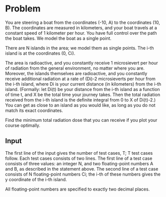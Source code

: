 # Problem

You are steering a boat from the coordinates (-10, A) to the coordinates (10, B). The coordinates are measured in kilometers, and your boat travels at a constant speed of 1 kilometer per hour. You have full control over the path the boat takes. We model the boat as a single point.

There are N islands in the area; we model them as single points. The i-th island is at the coordinates (0, Ci).

The area is radioactive, and you constantly receive 1 microsievert per hour of radiation from the general environment, no matter where you are. Moreover, the islands themselves are radioactive, and you constantly receive additional radiation at a rate of (Di)-2 microsieverts per hour from the i-th island, where Di is your current distance (in kilometers) from the i-th island. (Formally: let Di(t) be your distance from the i-th island as a function of time t, and X be the total time your journey takes. Then the total radiation received from the i-th island is the definite integral from 0 to X of Di(t)-2.) You can get as close to an island as you would like, as long as you do not match its exact coordinates.

Find the minimum total radiation dose that you can receive if you plot your course optimally.

## Input

The first line of the input gives the number of test cases, T; T test cases follow. Each test cases consists of two lines. The first line of a test case consists of three values: an integer N, and two floating-point numbers A and B, as described in the statement above. The second line of a test case consists of N floating-point numbers Ci; the i-th of these numbers gives the y coordinate of the i-th island.

All floating-point numbers are specified to exactly two decimal places.
